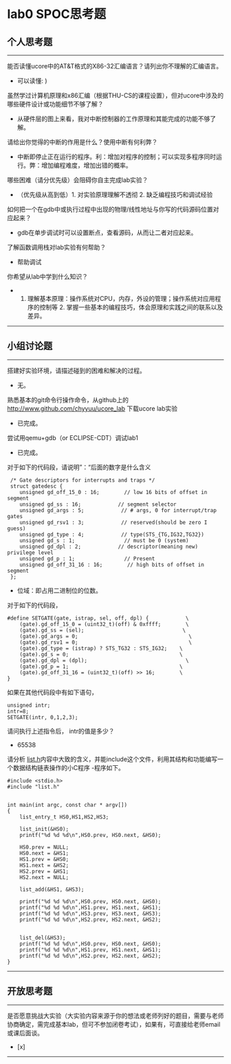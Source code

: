 # lab0 SPOC思考题

## 个人思考题

---

能否读懂ucore中的AT&T格式的X86-32汇编语言？请列出你不理解的汇编语言。
- 可以读懂: )

>  

虽然学过计算机原理和x86汇编（根据THU-CS的课程设置），但对ucore中涉及的哪些硬件设计或功能细节不够了解？
- 从硬件层的图上来看，我对中断控制器的工作原理和其能完成的功能不够了解。

>   

请给出你觉得的中断的作用是什么？使用中断有何利弊？
- 中断即停止正在运行的程序。利：增加对程序的控制；可以实现多程序同时运行。弊：增加编程难度，增加出错的概率。

>   

哪些困难（请分优先级）会阻碍你自主完成lab实验？
- （优先级从高到低）1. 对实验原理理解不透彻 2. 缺乏编程技巧和调试经验

>   

如何把一个在gdb中或执行过程中出现的物理/线性地址与你写的代码源码位置对应起来？
- gdb在单步调试时可以设置断点，查看源码，从而让二者对应起来。

>   

了解函数调用栈对lab实验有何帮助？
- 帮助调试

>   

你希望从lab中学到什么知识？
- 1. 理解基本原理：操作系统对CPU，内存，外设的管理；操作系统对应用程序的控制等 2. 掌握一些基本的编程技巧，体会原理和实践之间的联系以及差异。

>   

---

## 小组讨论题

---

搭建好实验环境，请描述碰到的困难和解决的过程。
- 无。

> 

熟悉基本的git命令行操作命令，从github上的 http://www.github.com/chyyuu/ucore_lab 下载ucore lab实验
- 已完成。

> 

尝试用qemu+gdb（or ECLIPSE-CDT）调试lab1
- 已完成。

> 

对于如下的代码段，请说明”：“后面的数字是什么含义
```
 /* Gate descriptors for interrupts and traps */
 struct gatedesc {
    unsigned gd_off_15_0 : 16;        // low 16 bits of offset in segment
    unsigned gd_ss : 16;            // segment selector
    unsigned gd_args : 5;            // # args, 0 for interrupt/trap gates
    unsigned gd_rsv1 : 3;            // reserved(should be zero I guess)
    unsigned gd_type : 4;            // type(STS_{TG,IG32,TG32})
    unsigned gd_s : 1;                // must be 0 (system)
    unsigned gd_dpl : 2;            // descriptor(meaning new) privilege level
    unsigned gd_p : 1;                // Present
    unsigned gd_off_31_16 : 16;        // high bits of offset in segment
 };
 ```

- 位域：即占用二进制位的位数。

> 

对于如下的代码段，
```
#define SETGATE(gate, istrap, sel, off, dpl) {            \
    (gate).gd_off_15_0 = (uint32_t)(off) & 0xffff;        \
    (gate).gd_ss = (sel);                                \
    (gate).gd_args = 0;                                    \
    (gate).gd_rsv1 = 0;                                    \
    (gate).gd_type = (istrap) ? STS_TG32 : STS_IG32;    \
    (gate).gd_s = 0;                                    \
    (gate).gd_dpl = (dpl);                                \
    (gate).gd_p = 1;                                    \
    (gate).gd_off_31_16 = (uint32_t)(off) >> 16;        \
}
```
如果在其他代码段中有如下语句，
```
unsigned intr;
intr=8;
SETGATE(intr, 0,1,2,3);
```
请问执行上述指令后， intr的值是多少？

- 65538

> 

请分析 [list.h](https://github.com/chyyuu/ucore_lab/blob/master/labcodes/lab2/libs/list.h)内容中大致的含义，并能include这个文件，利用其结构和功能编写一个数据结构链表操作的小C程序
-程序如下。
```
#include <stdio.h>
#include "list.h"


int main(int argc, const char * argv[])
{
    list_entry_t HS0,HS1,HS2,HS3;
    
    list_init(&HS0);
    printf("%d %d %d\n",HS0.prev, HS0.next, &HS0);
    
    HS0.prev = NULL;
    HS0.next = &HS1;
    HS1.prev = &HS0;
    HS1.next = &HS2;
    HS2.prev = &HS1;
    HS2.next = NULL;

    list_add(&HS1, &HS3);

    printf("%d %d %d\n",HS0.prev, HS0.next, &HS0);
    printf("%d %d %d\n",HS1.prev, HS1.next, &HS1);
    printf("%d %d %d\n",HS3.prev, HS3.next, &HS3);
    printf("%d %d %d\n",HS2.prev, HS2.next, &HS2);
    
    
    list_del(&HS3);
    printf("%d %d %d\n",HS0.prev, HS0.next, &HS0);
    printf("%d %d %d\n",HS1.prev, HS1.next, &HS1);
    printf("%d %d %d\n",HS2.prev, HS2.next, &HS2);
}
```

> 

---

## 开放思考题

---

是否愿意挑战大实验（大实验内容来源于你的想法或老师列好的题目，需要与老师协商确定，需完成基本lab，但可不参加闭卷考试），如果有，可直接给老师email或课后面谈。
- [x]  

>  

---

